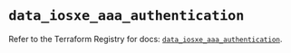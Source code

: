 # `data_iosxe_aaa_authentication`

Refer to the Terraform Registry for docs: [`data_iosxe_aaa_authentication`](https://registry.terraform.io/providers/ciscodevnet/iosxe/0.9.3/docs/data-sources/aaa_authentication).
